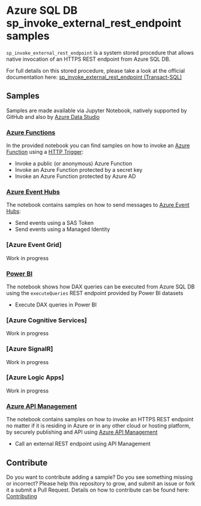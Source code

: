 # Azure SQL DB sp_invoke_external_rest_endpoint samples

`sp_invoke_external_rest_endpoint` is a system stored procedure that allows native invocation of an HTTPS REST endpoint from Azure SQL DB.

For full details on this stored procedure, please take a look at the official documentation here: [sp_invoke_external_rest_endpoint (Transact-SQL)](https://learn.microsoft.com/sql/relational-databases/system-stored-procedures/sp-invoke-external-rest-endpoint-transact-sql)

## Samples

Samples are made available via Jupyter Notebook, natively supported by GitHub and also by [Azure Data Studio](https://learn.microsoft.com/en-us/sql/azure-data-studio/notebooks/notebooks-guidance)

### [Azure Functions](./azure-functions.ipynb)

In the provided notebook you can find samples on how to invoke an [Azure Function](https://learn.microsoft.com/azure/azure-functions/functions-overview) using a [HTTP Trigger](https://learn.microsoft.com/azure/azure-functions/functions-bindings-http-webhook-trigger):

- Invoke a public (or anonymous) Azure Function
- Invoke an Azure Function protected by a secret key
- Invoke an Azure Function protected by Azure AD

### [Azure Event Hubs](./azure-event-hubs.ipynb)

The notebook contains samples on how to send messages to [Azure Event Hubs](https://learn.microsoft.com/en-us/azure/event-hubs/event-hubs-about):

- Send events using a SAS Token
- Send events using a Managed Identity

### [Azure Event Grid]

Work in progress

### [Power BI](./power-bi.ipynb)

The notebook shows how DAX queries can be executed from Azure SQL DB using the `executeQueries` REST endpoint provided by Power BI datasets

- Execute DAX queries in Power BI

### [Azure Cognitive Services]

Work in progress

### [Azure SignalR]

Work in progress

### [Azure Logic Apps]

Work in progress

### [Azure API Management](./azure-api-management.ipynb)

The notebook contains samples on how to invoke an HTTPS REST endpoint no matter if it is residing in Azure or in any other cloud or hosting platform, by securely publishing and API using [Azure API Management](https://learn.microsoft.com/en-us/azure/api-management/)

- Call an external REST endpoint using API Management

## Contribute

Do you want to contribute adding a sample? Do you see something missing or incorrect? Please help this repository to grow, and submit an issue or fork it a submit a Pull Request. Details on how to contribute can be found here: [Contributing](./CONTRIBUTING.md) 